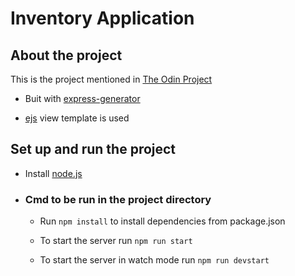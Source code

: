 # Inventory Application

## About the project

This is the project mentioned in [The Odin Project](https://www.theodinproject.com/courses/nodejs/lessons/mini-message-board)

- Buit with [express-generator](https://expressjs.com/en/starter/generator.html)

- [ejs](https://ejs.co/) view template is used

## Set up and run the project

- Install [node.js](https://nodejs.org/en/)
- ### Cmd to be run in the project directory

  - Run `npm install` to install dependencies from package.json

  - To start the server run `npm run start`

  - To start the server in watch mode run `npm run devstart`
